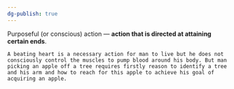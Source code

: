 ```yaml
---
dg-publish: true
---
```

Purposeful (or conscious) action — **action that is directed at attaining certain ends**.
```
A beating heart is a necessary action for man to live but he does not consciously control the muscles to pump blood around his body. But man picking an apple off a tree requires firstly reason to identify a tree and his arm and how to reach for this apple to achieve his goal of acquiring an apple.
```